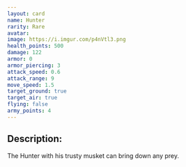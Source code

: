 ```yaml
---
layout: card
name: Hunter
rarity: Rare
avatar: 
image: https://i.imgur.com/p4nVtl3.png
health_points: 500
damage: 122
armor: 0
armor_piercing: 3
attack_speed: 0.6
attack_range: 9
move_speed: 1.5
target_ground: true
target_air: true
flying: false
army_points: 4
---
```


## Description:

The Hunter with his trusty musket can bring down any prey.